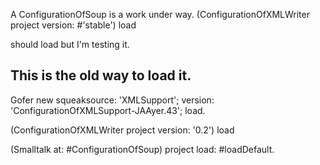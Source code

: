 A ConfigurationOfSoup is a work under way.
(ConfigurationOfXMLWriter project version: #'stable') load

should load but I'm testing it.


This is the old way to load it.
-------------------------------------------
Gofer new
	squeaksource: 'XMLSupport'; 
	version: 'ConfigurationOfXMLSupport-JAAyer.43';
	load.
	
(ConfigurationOfXMLWriter project version: '0.2') load

(Smalltalk at: #ConfigurationOfSoup) project load:  #loadDefault.
